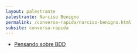 ```yaml
---
layout: palestrante
palestrante: Narciso Benigno
permalink: /conversa-rapida/narciso-benigno.html
subsite: conversa-rapida
---
```


* [Pensando sobre BDD](/conversa-rapida/narciso-benigno-pensando-sobre-bdd)
